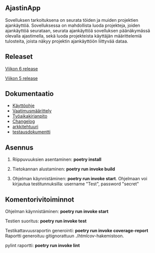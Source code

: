 ## AjastinApp
Sovelluksen tarkoituksena on seurata töiden ja muiden projektien ajankäyttöä. Sovelluksessa on mahdollista luoda projekteja, joiden ajankäyttöä seurataan, seurata ajankäyttöä sovelluksen päänäkymässä olevalla ajastimella, sekä luoda projekteista käyttäjän määrittelemiä tulosteita, joista näkyy projektin ajankäyttöön liittyvää dataa.

## Releaset
[Viikon 6 release](https://github.com/leoalho/ot-harjoitustyo/releases/tag/viikko6)

[Viikon 5 release](https://github.com/leoalho/ot-harjoitustyo/releases/tag/viikko5)

## Dokumentaatio 
- [Käyttöohje](./dokumentaatio/kayttoohje.md)
- [Vaatimusmäärittely](./dokumentaatio/vaatimusmaarittely.md)
- [Työaikakirjanpito](./dokumentaatio/tuntikirjanpito.md)
- [Changelog](./dokumentaatio/changelog.md)
- [arkkitehtuuri](./dokumentaatio/arkkitehtuuri.md)
- [testausdokumentti](./dokumentaatio/Testausdokumentti.md)

## Asennus

1. Riippuvuuksien asentaminen: **poetry install**

2. Tietokannan alustaminen: **poetry run invoke build**

3. Ohjelman käynnistäminen: **poetry run invoke start**. Ohjelmaan voi kirjautua testitunnuksilla: username "Test", password "secret"

## Komentorivitoiminnot

Ohjelman käynnistäminen: **poetry run invoke start** 

Testien suoritus: **poetry run invoke test**

Testikattavuusraportin generointi: **poetry run invoke coverage-report** Raportti generoituu gitignorattuun ./_htmlcov_-hakemistoon.

pylint raportti: **poetry run invoke lint**

